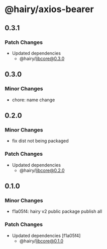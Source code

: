 # @hairy/axios-bearer

## 0.3.1

### Patch Changes

- Updated dependencies
  - @hairy/libcore@0.3.0

## 0.3.0

### Minor Changes

- chore: name change

## 0.2.0

### Minor Changes

- fix dist not being packaged

### Patch Changes

- Updated dependencies
  - @hairy/libcore@0.2.0

## 0.1.0

### Minor Changes

- f1a05f4: hairy v2 public package publish all

### Patch Changes

- Updated dependencies [f1a05f4]
  - @hairy/libcore@0.1.0
